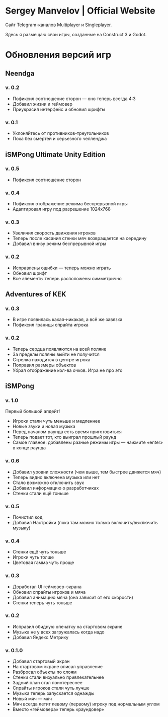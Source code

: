# Sergey Manvelov | Official Website

Сайт Telegram-каналов Multiplayer и Singleplayer.

Здесь я размещаю свои игры, созданные на Construct 3 и Godot.

# Обновления версий игр
## Neendga
### v. 0.2
- Пофиксил соотношение сторон — оно теперь всегда 4:3
- Добавил жизни и геймовер
- Приукрасил интерфейс и обновил шрифты

### v. 0.1
- Уклоняйтесь от противников-треугольников
- Пока без смертей и серьезного челленджа

## iSMPong Ultimate Unity Edition
### v. 0.5
- Пофиксил соотношение сторон

### v. 0.4
- Пофиксил отображение режима беспрерывной игры
- Адаптировал игру под разрешение 1024х768

### v. 0.3
- Увеличил скорость движения игроков
- Теперь после касания стенки мяч возвращается на середину
- Добавил внизу режим беспрерывной игры

### v. 0.2
- Исправлены ошибки — теперь можно играть
- Обновил шрифт
- Все элементы теперь расположены симметрично

## Adventures of KEK
### v. 0.3
- В игре появилась какая-никакая, а всё же завязка
- Пофиксил границы спрайта игрока

### v. 0.2
- Теперь сердца появляются на всей поляне
- За пределы поляны выйти не получится
- Стрелка находится в центре игрока
- Поправил размеры объектов
- Убрал отображение кол-ва очков. Игра не про это

## iSMPong
### v. 1.0
Первый большой апдейт!
- Игроки стали чуть меньше и медленнее
- Новые звуки и новая музыка
- Перед началом раунда есть время приготовиться
- Теперь подает тот, кто выиграл прошлый раунд
- Самое главное: добавлены разные режимы игры — нажмите «enter» в конце раунда

### v. 0.6
- Добавил уровни сложности (чем выше, тем быстрее движется мяч)
- Теперь видно включена музыка или нет
- Стало возможно отключить звук
- Добавил информацию о разработчиках
- Стенки стали ещё тоньше

### v. 0.5
- Почистил код
- Добавил Настройки (пока там можно только включить/выключить музыку)

### v. 0.4
- Стенки ещё чуть тоньше
- Игроки чуть толще
- Цветовая гамма чуть проще

### v. 0.3
- Доработал UI геймовер-экрана
- Обновил спрайты игроков и мяча
- Добавил анимацию мяча (она зависит от его скорости)
- Стенки теперь чуть тоньше

### v. 0.2
- Исправил обидную опечатку на стартовом экране
- Музыка не у всех загружалась когда надо
- Добавил Яндекс.Метрику

### v. 0.1.0
- Добавил стартовый экран
- На стартовом экране описал управление
- Разбросал объекты по слоям
- Стенки стали визуально привлекательнее
- Задний план стал поинтереснее
- Спрайты игроков стали чуть лучше
- Музыка теперь запускается однажды
- Новый мяч — мяч
- Мяч всегда летит левому (первому) игроку под нормальным углом
- Вместо «геймовера» теперь «раундовер»
